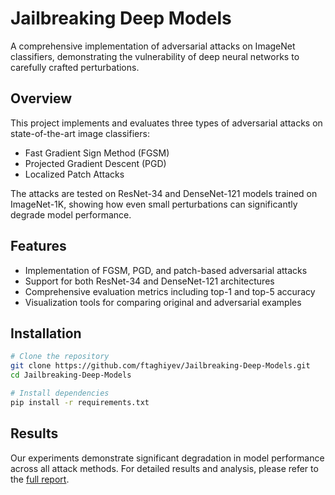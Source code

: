 # Jailbreaking Deep Models

A comprehensive implementation of adversarial attacks on ImageNet classifiers, demonstrating the vulnerability of deep neural networks to carefully crafted perturbations.

## Overview

This project implements and evaluates three types of adversarial attacks on state-of-the-art image classifiers:
- Fast Gradient Sign Method (FGSM)
- Projected Gradient Descent (PGD)
- Localized Patch Attacks

The attacks are tested on ResNet-34 and DenseNet-121 models trained on ImageNet-1K, showing how even small perturbations can significantly degrade model performance.

## Features

- Implementation of FGSM, PGD, and patch-based adversarial attacks
- Support for both ResNet-34 and DenseNet-121 architectures
- Comprehensive evaluation metrics including top-1 and top-5 accuracy
- Visualization tools for comparing original and adversarial examples

## Installation

```bash
# Clone the repository
git clone https://github.com/ftaghiyev/Jailbreaking-Deep-Models.git
cd Jailbreaking-Deep-Models

# Install dependencies
pip install -r requirements.txt
```

## Results

Our experiments demonstrate significant degradation in model performance across all attack methods. For detailed results and analysis, please refer to the [full report](jailbreaking_deep_models.pdf).

